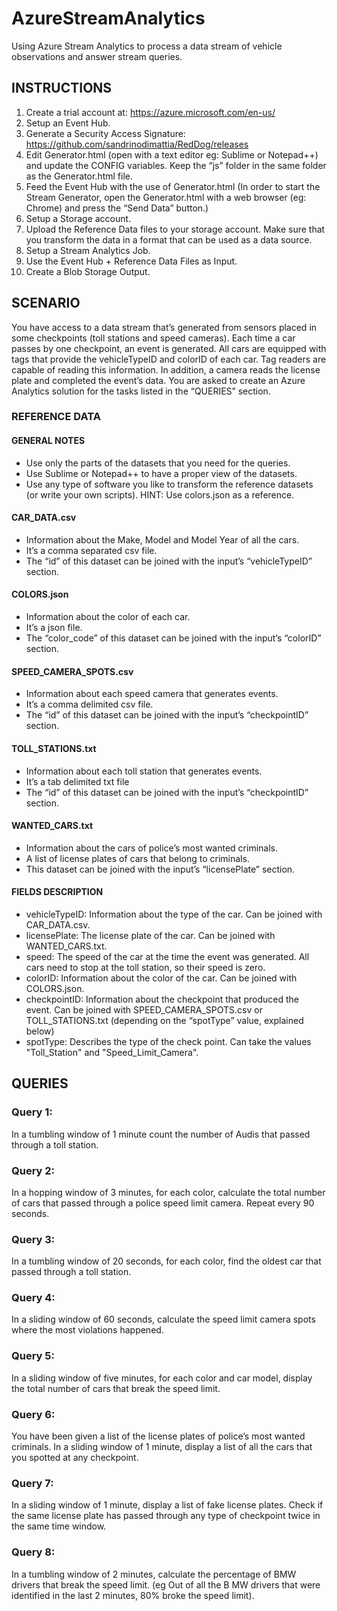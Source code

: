 # AzureStreamAnalytics
Using Azure Stream Analytics to process a data stream of vehicle observations and answer stream queries.

## INSTRUCTIONS

1.	Create a trial account at: https://azure.microsoft.com/en-us/
2.	Setup an Event Hub.
3.	Generate a Security Access Signature: https://github.com/sandrinodimattia/RedDog/releases 
4.	Edit Generator.html (open with a text editor eg: Sublime or Notepad++) and update the CONFIG variables. Keep the “js” folder in the same folder as the Generator.html file. 
5.	Feed the Event Hub with the use of Generator.html (In order to start the Stream Generator, open the Generator.html with a web browser (eg: Chrome) and press the “Send Data” button.)
6.	Setup a Storage account.
7.	Upload the Reference Data files to your storage account. Make sure that you transform the data in a format that can be used as a data source.
8.	Setup a Stream Analytics Job.
9.	Use the Event Hub + Reference Data Files as Input.
10.	Create a Blob Storage Output.

## SCENARIO
You have access to a data stream that’s generated from sensors placed in some checkpoints (toll stations and speed cameras). Each time a car passes by one checkpoint, an event is generated. All cars are equipped with tags that provide the vehicleTypeID and colorID of each car. Tag readers are capable of reading this information. In addition, a camera reads the license plate and completed the event’s data. You are asked to create an Azure Analytics solution for the tasks listed in the “QUERIES” section.

### REFERENCE DATA
#### GENERAL NOTES
-	Use only the parts of the datasets that you need for the queries.
-	Use Sublime or Notepad++ to have a proper view of the datasets.
-	Use any type of software you like to transform the reference datasets (or write your own scripts). HINT: Use colors.json as a reference.

#### CAR_DATA.csv
-	Information about the Make, Model and Model Year of all the cars.
-	It’s a comma separated csv file.
-	The “id” of this dataset can be joined with the input’s “vehicleTypeID” section.

#### COLORS.json
-	Information about the color of each car.
-	It’s a json file.
-	The “color_code” of this dataset can be joined with the input’s “colorID” section.

#### SPEED_CAMERA_SPOTS.csv
-	Information about each speed camera that generates events.
-	It’s a comma delimited csv file.
-	The “id” of this dataset can be joined with the input’s “checkpointID” section.

#### TOLL_STATIONS.txt
-	Information about each toll station that generates events.
-	It’s a tab delimited txt file
-	The “id” of this dataset can be joined with the input’s “checkpointID” section.

#### WANTED_CARS.txt
-	Information about the cars of police’s most wanted criminals.
-	A list of license plates of cars that belong to criminals.
-	This dataset can be joined with the input’s “licensePlate” section.

#### FIELDS DESCRIPTION
-	vehicleTypeID: Information about the type of the car. Can be joined with CAR_DATA.csv.
-	licensePlate: The license plate of the car. Can be joined with WANTED_CARS.txt.
-	speed: The speed of the car at the time the event was generated. All cars need to stop at the toll station, so their speed is zero.
-	colorID: Information about the color of the car. Can be joined with COLORS.json.
-	checkpointID: Information about the checkpoint that produced the event. Can be joined with SPEED_CAMERA_SPOTS.csv or TOLL_STATIONS.txt (depending on the “spotType” value, explained below)
-	spotType: Describes the type of the check point. Can take the values "Toll_Station" and "Speed_Limit_Camera".

## QUERIES
### Query 1: 
In a tumbling window of 1 minute count the number of Audis that passed through a toll station.

### Query 2: 
In a hopping window of 3 minutes, for each color, calculate the total number of cars that passed through a police speed limit camera. Repeat every 90 seconds. 
 
### Query 3: 
In a tumbling window of 20 seconds, for each color, find the oldest car that passed through a toll station.

### Query 4: 
In a sliding window of 60 seconds, calculate the speed limit camera spots where the most violations happened. 

### Query 5: 
In a sliding window of five minutes, for each color and car model, display the total number of cars that break the speed limit.

### Query 6: 
You have been given a list of the license plates of police’s most wanted criminals. In a sliding window of 1 minute, display a list of all the cars that you spotted at any checkpoint.

### Query 7:
In a sliding window of 1 minute, display a list of fake license plates. Check if the same license plate has passed through any type of checkpoint twice in the same time window.

### Query 8:
In a tumbling window of 2 minutes, calculate the percentage of BMW drivers that break the speed limit. (eg Out of all the B
MW drivers that were identified in the last 2 minutes, 80% broke the speed limit).
